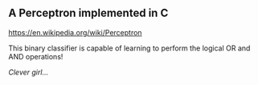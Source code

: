 ## A Perceptron implemented in C

https://en.wikipedia.org/wiki/Perceptron

This binary classifier is capable of learning to perform the logical OR and AND operations!

*Clever girl...*
